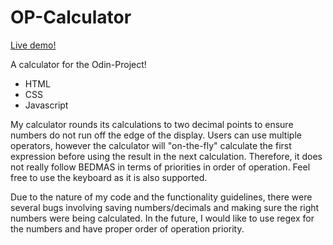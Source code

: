 # OP-Calculator

[Live demo!](https://spready98.github.io/OP-Calculator/)

A calculator for the Odin-Project!
- HTML
- CSS
- Javascript

My calculator rounds its calculations to two decimal points to ensure numbers do not run off the edge of the display. Users can use multiple operators, however the calculator will "on-the-fly" calculate the first expression before using the result in the next calculation. Therefore, it does not really follow BEDMAS in terms of priorities in order of operation. Feel free to use the keyboard as it is also supported. 

Due to the nature of my code and the functionality guidelines, there were several bugs involving saving numbers/decimals and making sure the right numbers were being calculated. In the future, I would like to use regex for the numbers and have proper order of operation priority. 
